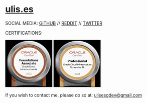 # [ulis.es](https://ulis.es)
SOCIAL MEDIA:
<a href="https://github.com/ulisesdeveloper" target="_blank">GITHUB</a> // <a href="https://reddit.com/user/ulisesdeveloper" target="_blank">REDDIT</a> // <a href="https://x.com/ulisesdev" target="_blank">TWITTER</a>

CERTIFICATIONS:

<img src="/imgs/cert/OCI23AIFCA.jpg" width="150" height="150"> <img src="imgs/cert/OCI2024GAIOCP.jpg" width="150" height="150">


If you wish to contact me, please do so at: <a href="ulisesgdev@gmail.com" target="_blank">ulisesgdev@gmail.com</a>

